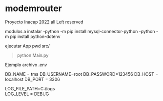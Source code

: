 # modemrouter
Proyecto Inacap 2022 all Left reserved

modulos a instalar
-python -m pip install mysql-connector-python
-python -m pip install python-dotenv


ejecutar App
pwd src/

 > python Main.py

Ejemplo archivo .env 

DB_NAME = tma
DB_USERNAME=root
DB_PASSWORD=123456
DB_HOST = localhost
DB_PORT = 3306

LOG_FILE_PATH=C:\logs\
LOG_LEVEL = DEBUG